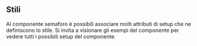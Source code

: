 ## Stili
Al componente semaforo è possibili associare molti attributi di setup che ne definiscono lo stile.
Si invita a visionare gli esempi del componente per vedere tutti i possibili setup del componente.
